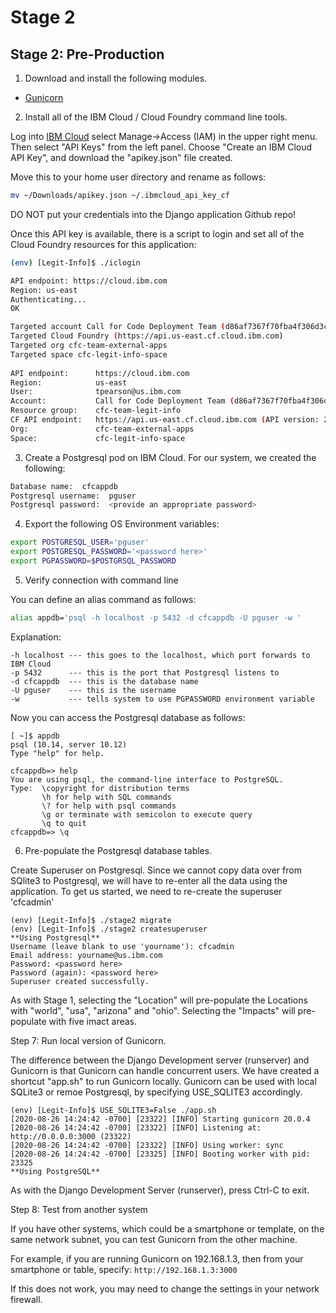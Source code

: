 # Stage 2

## Stage 2: Pre-Production

1. Download and install the following modules.

* [Gunicorn](https://docs.gunicorn.org/en/stable/index.html)

2. Install all of the IBM Cloud / Cloud Foundry command line tools. 

Log into [IBM Cloud](https://cloud.ibm.com) select Manage->Access (IAM)
in the upper right menu.  Then select "API Keys" from the left panel.
Choose "Create an IBM Cloud API Key", and download the "apikey.json" file
created.

Move this to your home user directory and rename as follows:
```bash
mv ~/Downloads/apikey.json ~/.ibmcloud_api_key_cf
```

DO NOT put your credentials into the Django application Github repo!

Once this API key is available, there is a script to login and set 
all of the Cloud Foundry resources for this application:

```bash
(env) [Legit-Info]$ ./iclogin

API endpoint: https://cloud.ibm.com
Region: us-east
Authenticating...
OK

Targeted account Call for Code Deployment Team (d86af7367f70fba4f306d3c19c799841) <-> 2243326
Targeted Cloud Foundry (https://api.us-east.cf.cloud.ibm.com)
Targeted org cfc-team-external-apps
Targeted space cfc-legit-info-space
                      
API endpoint:      https://cloud.ibm.com   
Region:            us-east   
User:              tpearson@us.ibm.com   
Account:           Call for Code Deployment Team (d86af7367f70fba4f306d3c19c799841) <-> 2243326   
Resource group:    cfc-team-legit-info   
CF API endpoint:   https://api.us-east.cf.cloud.ibm.com (API version: 2.161.0)   
Org:               cfc-team-external-apps   
Space:             cfc-legit-info-space   
```

3. Create a Postgresql pod on IBM Cloud.  For our system, we created
the following:

```bash
Database name:  cfcappdb
Postgresql username:  pguser
Postgresql password:  <provide an appropriate password>
```

4. Export the following OS Environment variables:

```bash
export POSTGRESQL_USER='pguser'
export POSTGRESQL_PASSWORD='<password here>'
export PGPASSWORD=$POSTGRSQL_PASSWORD
```

5. Verify connection with command line

You can define an alias command as follows:

```bash
alias appdb='psql -h localhost -p 5432 -d cfcappdb -U pguser -w '
```

Explanation:

```
-h localhost --- this goes to the localhost, which port forwards to IBM Cloud
-p 5432      --- this is the port that Postgresql listens to
-d cfcappdb  --- this is the database name
-U pguser    --- this is the username 
-w           --- tells system to use PGPASSWORD environment variable
```

Now you can access the Postgresql database as follows:

```
[ ~]$ appdb
psql (10.14, server 10.12)
Type "help" for help.

cfcappdb=> help
You are using psql, the command-line interface to PostgreSQL.
Type:  \copyright for distribution terms
       \h for help with SQL commands
       \? for help with psql commands
       \g or terminate with semicolon to execute query
       \q to quit
cfcappdb=> \q
```

6. Pre-populate the Postgresql database tables.

Create Superuser on Postgresql.  Since we cannot copy data over from
SQlite3 to Postgresql, we will have to re-enter all the data using the 
application.  To get us started, we need to re-create the superuser 'cfcadmin'

```
(env) [Legit-Info]$ ./stage2 migrate
(env) [Legit-Info]$ ./stage2 createsuperuser
**Using Postgresql**
Username (leave blank to use 'yourname'): cfcadmin
Email address: yourname@us.ibm.com
Password: <password here>
Password (again): <password here>
Superuser created successfully.
```

As with Stage 1, selecting the "Location" will pre-populate the 
Locations with "world", "usa", "arizona" and "ohio".  Selecting
the "Impacts" will pre-populate with five imact areas.


Step 7: Run local version of Gunicorn.

The difference between the Django Development server (runserver) and
Gunicorn is that Gunicorn can handle concurrent users. We have created
a shortcut "app.sh" to run Gunicorn locally.  Gunicorn can be used with
local SQLite3 or remoe Postgresql, by specifying USE_SQLITE3 accordingly.

```
(env) [Legit-Info]$ USE_SQLITE3=False ./app.sh
[2020-08-26 14:24:42 -0700] [23322] [INFO] Starting gunicorn 20.0.4
[2020-08-26 14:24:42 -0700] [23322] [INFO] Listening at: http://0.0.0.0:3000 (23322)
[2020-08-26 14:24:42 -0700] [23322] [INFO] Using worker: sync
[2020-08-26 14:24:42 -0700] [23325] [INFO] Booting worker with pid: 23325
**Using PostgreSQL**
```

As with the Django Development Server (runserver), press Ctrl-C to exit.

Step 8: Test from another system

If you have other systems, which could be a smartphone or template, on the
same network subnet, you can test Gunicorn from the other machine.

For example, if you are running Gunicorn on 192.168.1.3, then from your
smartphone or table, specify:  `http://192.168.1.3:3000`

If this does not work, you may need to change the settings in your network
firewall.

